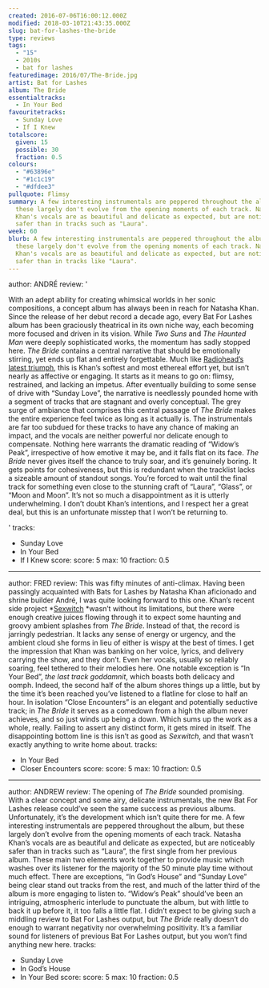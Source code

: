 ```yaml
---
created: 2016-07-06T16:00:12.000Z
modified: 2018-03-10T21:43:35.000Z
slug: bat-for-lashes-the-bride
type: reviews
tags:
  - "15"
  - 2010s
  - bat for lashes
featuredimage: 2016/07/The-Bride.jpg
artist: Bat for Lashes
album: The Bride
essentialtracks:
  - In Your Bed
favouritetracks:
  - Sunday Love
  - If I Knew
totalscore:
  given: 15
  possible: 30
  fraction: 0.5
colours:
  - "#63896e"
  - "#1c1c19"
  - "#dfdee3"
pullquote: Flimsy
summary: A few interesting instrumentals are peppered throughout the album, but
  these largely don't evolve from the opening moments of each track. Natasha
  Khan's vocals are as beautiful and delicate as expected, but are noticeably
  safer than in tracks such as "Laura".
week: 60
blurb: A few interesting instrumentals are peppered throughout the album, but
  these largely don't evolve from the opening moments of each track. Natasha
  Khan's vocals are as beautiful and delicate as expected, but are noticeably
  safer than in tracks like "Laura".
---
```

author: ANDRÉ
review: '<div class="_d97"><p>With an adept ability for creating whimsical
  worlds in her sonic compositions, a concept album has always been in reach for
  Natasha Khan. Since the release of her debut record a decade ago, every Bat
  For Lashes album has been graciously theatrical in its own niche way, each
  becoming more focused and driven in its vision. While <em>Two Suns</em> and
  <em>The Haunted Man</em> were deeply sophisticated works, the momentum has
  sadly stopped here. <em>The Bride</em> contains a central narrative that
  should be emotionally stirring, yet ends up flat and entirely forgettable.
  Much like <a
  href="https://audioxide.com/reviews/radiohead-a-moon-shaped-pool/"
  target="_blank" rel="noopener">Radiohead’s latest triumph</a>, this is Khan’s
  softest and most ethereal effort yet, but isn’t nearly as affective or
  engaging. It starts as it means to go on: flimsy, restrained, and lacking an
  impetus. After eventually building to some sense of drive with “Sunday Love”,
  the narrative is needlessly pounded home with a segment of tracks that are
  stagnant and overly conceptual. The grey surge of ambiance that comprises this
  central passage of <em>The Bride</em> makes the entire experience feel twice
  as long as it actually is. The instrumentals are far too subdued for these
  tracks to have any chance of making an impact, and the vocals are neither
  powerful nor delicate enough to compensate. Nothing here warrants the dramatic
  reading of “Widow’s Peak”, irrespective of how emotive it may be, and it falls
  flat on its face. <em>The Bride</em> never gives itself the chance to truly
  soar, and it’s genuinely boring. It gets points for cohesiveness, but this is
  redundant when the tracklist lacks a sizeable amount of standout songs. You’re
  forced to wait until the final track for something even close to the stunning
  craft of “Laura”, “Glass”, or “Moon and Moon”. It’s not so much a
  disappointment as it is utterly underwhelming. I don’t doubt Khan’s
  intentions, and I respect her a great deal, but this is an unfortunate misstep
  that I won’t be returning to.</p></div>'
tracks:
  - Sunday Love
  - ­In Your Bed
  - ­If I Knew
score:
  score: 5
  max: 10
  fraction: 0.5
---
author: FRED
review: This was fifty minutes of anti-climax. Having been passingly acquainted
  with Bats for Lashes by Natasha Khan aficionado and shrine builder André, I
  was quite looking forward to this one. Khan’s recent side project
  *[Sexwitch](<https://audioxide.com/reviews/sexwitch-sexwitch/>) *wasn’t
  without its limitations, but there were enough creative juices flowing through
  it to expect some haunting and groovy ambient splashes from *The Bride*.
  Instead of that, the record is jarringly pedestrian. It lacks any sense of
  energy or urgency, and the ambient cloud she forms in lieu of either is wispy
  at the best of times. I get the impression that Khan was banking on her voice,
  lyrics, and delivery carrying the show, and they don’t. Even her vocals,
  usually so reliably soaring, feel tethered to their melodies here. One notable
  exception is “In Your Bed”, *the last track goddamnit*, which boasts both
  delicacy and oomph. Indeed, the second half of the album shores things up a
  little, but by the time it’s been reached you’ve listened to a flatline for
  close to half an hour. In isolation “Close Encounters” is an elegant and
  potentially seductive track; in *The Bride* it serves as a comedown from a
  high the album never achieves, and so just winds up being a down. Which sums
  up the work as a whole, really. Failing to assert any distinct form, it gets
  mired in itself. The disappointing bottom line is this isn’t as good as
  *Sexwitch*, and that wasn’t exactly anything to write home about.
tracks:
  - In Your Bed
  - ­Closer Encounters
score:
  score: 5
  max: 10
  fraction: 0.5
---
author: ANDREW
review: The opening of *The Bride* sounded promising. With a clear concept and
  some airy, delicate instrumentals, the new Bat For Lashes release could’ve
  seen the same success as previous albums. Unfortunately, it’s the development
  which isn’t quite there for me. A few interesting instrumentals are peppered
  throughout the album, but these largely don’t evolve from the opening moments
  of each track. Natasha Khan’s vocals are as beautiful and delicate as
  expected, but are noticeably safer than in tracks such as “Laura”, the first
  single from her previous album. These main two elements work together to
  provide music which washes over its listener for the majority of the 50 minute
  play time without much effect. There are exceptions, “In God’s House” and
  “Sunday Love” being clear stand out tracks from the rest, and much of the
  latter third of the album is more engaging to listen to. “Widow’s Peak”
  should’ve been an intriguing, atmospheric interlude to punctuate the album,
  but with little to back it up before it, it too falls a little flat. I didn’t
  expect to be giving such a middling review to Bat For Lashes output, but *The
  Bride* really doesn’t do enough to warrant negativity nor overwhelming
  positivity. It’s a familiar sound for listeners of previous Bat For Lashes
  output, but you won’t find anything new here.
tracks:
  - Sunday Love
  - ­In God’s House
  - ­In Your Bed
score:
  score: 5
  max: 10
  fraction: 0.5
